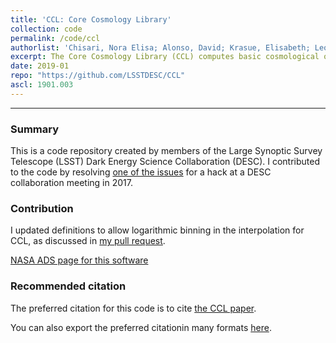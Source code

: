 ```yaml
---
title: 'CCL: Core Cosmology Library'
collection: code
permalink: /code/ccl
authorlist: 'Chisari, Nora Elisa; Alonso, David; Krasue, Elisabeth; Leonard, C. Danielle [and 26 others, including **Wagoner, Erika L.**]'
excerpt: The Core Cosmology Library (CCL) computes basic cosmological observables and provides predictions for many cosmological quantities, including distances, angular power spectra, correlation functions, halo bias and the halo mass function through state-of-the-art modeling prescriptions. Fiducial specifications for the expected galaxy distributions for the Large Synoptic Survey Telescope (LSST) are also included, together with the capability of computing redshift distributions for a user-defined photometric redshift model. Predictions for correlation functions of galaxy clustering, galaxy-galaxy lensing and cosmic shear are within a fraction of the expected statistical uncertainty of the observables for the models and in the range of scales of interest to LSST. CCL is written in C and has a python interface.
date: 2019-01
repo: "https://github.com/LSSTDESC/CCL"
ascl: 1901.003
---
```


*****

### Summary
This is a code repository created by members of the Large Synoptic Survey Telescope (LSST) Dark Energy Science Collaboration (DESC). I contributed to the code by resolving [one of the issues](https://github.com/LSSTDESC/CCL/issues/208) for a hack at a DESC collaboration meeting in 2017.

### Contribution
I updated definitions to allow logarithmic binning in the interpolation for CCL, as discussed in [my pull request](https://github.com/LSSTDESC/CCL/pull/240).

[NASA ADS page for this software](https://ui.adsabs.harvard.edu/abs/2019ascl.soft01003C/abstract)

### Recommended citation
The preferred citation for this code is to cite [the CCL paper](/publications/chisari-et-al-2019).

You can also export the preferred citationin many formats [here](https://ui.adsabs.harvard.edu/abs/2019ascl.soft01003C/exportcitation).
